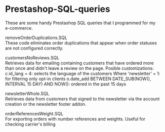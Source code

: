 # Prestashop-SQL-queries
These are some handy Prestashop SQL queries that I programmed for my e-commerce. 

removeOrderDuplications.SQL  
These code eliminates order duplications that appear when order statuses are not configured correctly.

customersNoReviews.SQL  
Retrieves data for emailing containing customers that have ordered more than once and didn't leave a review on the page.
Posible customizations:
c.id_lang = 4: selects the language of the customers
Where 'newsletter' = 1: for filtering only opt-in clients
o.date_add BETWEEN DATE_SUB(NOW(), INTERVAL 15 DAY) AND NOW(): ordered in the past 15 days

newsletterWhole.SQL  
Retrieves data from customers that signed to the newsletter via the account creation or the newsletter footer addon.

orderReferencesWeight.SQL  
For exporting orders with number references and weights. Useful for checking carrier's billing
